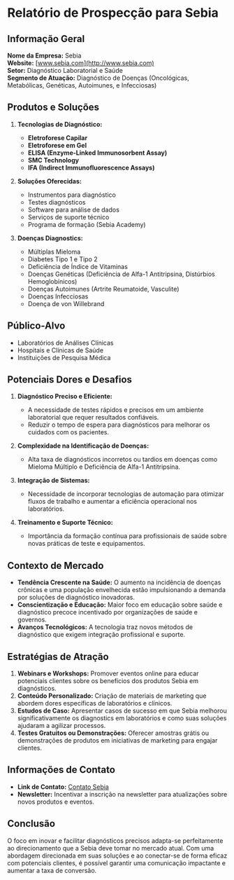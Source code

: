 # Relatório de Prospecção para Sebia

## Informação Geral
**Nome da Empresa:** Sebia  
**Website:** [www.sebia.com](http://www.sebia.com)  
**Setor:** Diagnóstico Laboratorial e Saúde  
**Segmento de Atuação:** Diagnóstico de Doenças (Oncológicas, Metabólicas, Genéticas, Autoimunes, e Infecciosas)  

## Produtos e Soluções
1. **Tecnologias de Diagnóstico:**
   - **Eletroforese Capilar**
   - **Eletroforese em Gel**
   - **ELISA (Enzyme-Linked Immunosorbent Assay)**
   - **SMC Technology**
   - **IFA (Indirect Immunofluorescence Assays)**

2. **Soluções Oferecidas:**
   - Instrumentos para diagnóstico
   - Testes diagnósticos
   - Software para análise de dados
   - Serviços de suporte técnico
   - Programa de formação (Sebia Academy)

3. **Doenças Diagnostics:**
   - Múltiplas Mieloma
   - Diabetes Tipo 1 e Tipo 2
   - Deficiência de Índice de Vitaminas
   - Doenças Genéticas (Deficiência de Alfa-1 Antitripsina, Distúrbios Hemoglobínicos)
   - Doenças Autoimunes (Artrite Reumatoide, Vasculite)
   - Doenças Infecciosas
   - Doença de von Willebrand

## Público-Alvo
- Laboratórios de Análises Clínicas
- Hospitais e Clínicas de Saúde
- Instituições de Pesquisa Médica

## Potenciais Dores e Desafios
1. **Diagnóstico Preciso e Eficiente:**
   - A necessidade de testes rápidos e precisos em um ambiente laboratorial que requer resultados confiáveis.
   - Reduzir o tempo de espera para diagnósticos para melhorar os cuidados com os pacientes.

2. **Complexidade na Identificação de Doenças:**
   - Alta taxa de diagnósticos incorretos ou tardios em doenças como Mieloma Múltiplo e Deficiência de Alfa-1 Antitripsina.

3. **Integração de Sistemas:**
   - Necessidade de incorporar tecnologias de automação para otimizar fluxos de trabalho e aumentar a eficiência operacional nos laboratórios.

4. **Treinamento e Suporte Técnico:**
   - Importância da formação contínua para profissionais de saúde sobre novas práticas de teste e equipamentos.

## Contexto de Mercado
- **Tendência Crescente na Saúde:** O aumento na incidência de doenças crônicas e uma população envelhecida estão impulsionando a demanda por soluções de diagnóstico inovadoras.
- **Conscientização e Educação:** Maior foco em educação sobre saúde e diagnóstico precoce incentivado por organizações de saúde e governos.
- **Avanços Tecnológicos:** A tecnologia traz novos métodos de diagnóstico que exigem integração profissional e suporte.

## Estratégias de Atração
1. **Webinars e Workshops:** Promover eventos online para educar potenciais clientes sobre os benefícios dos produtos Sebia em diagnósticos.
2. **Conteúdo Personalizado:** Criação de materiais de marketing que abordem dores específicas de laboratórios e clínicos.
3. **Estudos de Caso:** Apresentar casos de sucesso em que Sebia melhorou significativamente os diagnostics em laboratórios e como suas soluções ajudaram a agilizar processos.
4. **Testes Gratuitos ou Demonstrações:** Oferecer amostras grátis ou demonstrações de produtos em iniciativas de marketing para engajar clientes.

## Informações de Contato
- **Link de Contato:** [Contato Sebia](https://www.sebia.com/contact/)  
- **Newsletter:** Incentivar a inscrição na newsletter para atualizações sobre novos produtos e eventos.

## Conclusão
O foco em inovar e facilitar diagnósticos precisos adapta-se perfeitamente ao direcionamento que a Sebia deve tomar no mercado atual. Com uma abordagem direcionada em suas soluções e ao conectar-se de forma eficaz com potenciais clientes, é possível garantir uma comunicação impactante e aumentar a taxa de conversão.